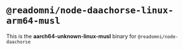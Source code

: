 # `@readomni/node-daachorse-linux-arm64-musl`

This is the **aarch64-unknown-linux-musl** binary for `@readomni/node-daachorse`
